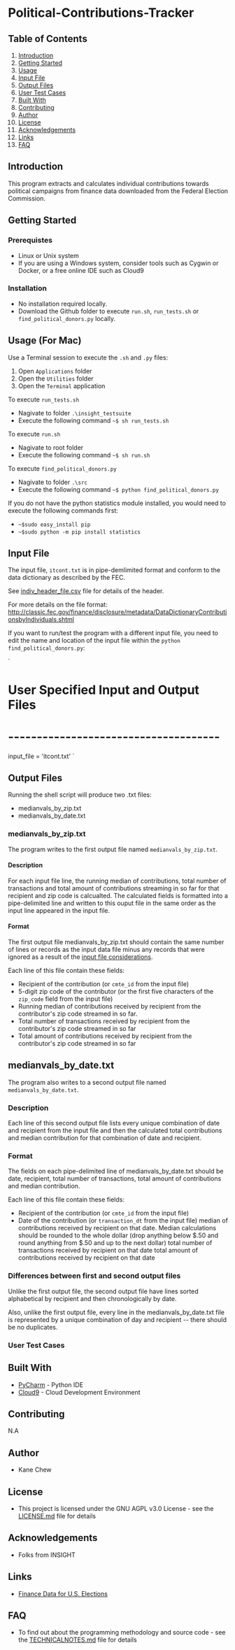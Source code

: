 # Political-Contributions-Tracker

## Table of Contents
1. [Introduction](README.md#introduction)
2. [Getting Started](README.md#getting-started)
3. [Usage](README.md#usage)
4. [Input File](README.md#input-file)
5. [Output Files](README.md#output-files)
6. [User Test Cases](README.md#user-test-cases)
7. [Built With](README.md#built-with)
8. [Contributing](README.md#contributing)
9. [Author](README.md#author)
10. [License](README.md#license)
11. [Acknowledgements](README.md#acknowledgements)
11. [Links](README.md#links)
11. [FAQ](README.md#faq)

## Introduction
This program extracts and calculates individual contributions towards political campaigns from finance data downloaded from the Federal Election Commission.

## Getting Started

### Prerequistes

* Linux or Unix system
* If you are using a Windows system, consider tools such as Cygwin or Docker, or a free online IDE such as Cloud9

### Installation

* No installation required locally.
* Download the Github folder to execute `run.sh`, `run_tests.sh` or `find_political_donors.py` locally.

## Usage (For Mac)

Use a Terminal session to execute the `.sh` and `.py` files:

1. Open `Applications` folder
2. Open the `Utilities` folder
3. Open the `Terminal` application

To execute `run_tests.sh`
* Nagivate to folder `.\insight_testsuite`
* Execute the following command `~$ sh run_tests.sh`

To execute `run.sh`
* Nagivate to root folder
* Execute the following command `~$ sh run.sh`

To execute `find_political_donors.py`
* Nagivate to folder `.\src`
* Execute the following command `~$ python find_political_donors.py`

If you do not have the python statistics module installed, you would need to execute the following commands first:
* `~$sudo easy_install pip`
* `~$sudo python -m pip install statistics`

## Input File
The input file, `itcont.txt` is in pipe-demlimited format and conform to the data dictionary as described by the FEC.

See [indiv_header_file.csv](indiv_header_file.csv) file for details of the header.

For more details on the file format:
http://classic.fec.gov/finance/disclosure/metadata/DataDictionaryContributionsbyIndividuals.shtml

If you want to run/test the program with a different input file, you need to edit the name and location of the input file within the `python find_political_donors.py`:

`
# User Specified Input and Output Files
# -------------------------------------
input_file      = 'itcont.txt'
`

## Output Files
Running the shell script will produce two .txt files:

* medianvals_by_zip.txt
* medianvals_by_date.txt

### medianvals_by_zip.txt
The program writes to the first output file named `medianvals_by_zip.txt`. 

#### Description
For each input file line, the running median of contributions, total number of transactions and total amount of contributions streaming in so far for that recipient and zip code is calcualted. The calculated fields is formatted into a pipe-delimited line and written to this ouput file in the same order as the input line appeared in the input file.

#### Format
The first output file medianvals_by_zip.txt should contain the same number of lines or records as the input data file minus any records that were ignored as a result of the [input file considerations](TECHNICALNOTES.md#input-file-considerations).

Each line of this file contain these fields:
* Recipient of the contribution (or `cmte_id` from the input file)
* 5-digit zip code of the contributor (or the first five characters of the `zip_code` field from the input file)
* Running median of contributions received by recipient from the contributor's zip code streamed in so far. 
* Total number of transactions received by recipient from the contributor's zip code streamed in so far
* Total amount of contributions received by recipient from the contributor's zip code streamed in so far

## medianvals_by_date.txt
The program also writes to a second output file named `medianvals_by_date.txt`. 

### Description
Each line of this second output file lists every unique combination of date and recipient from the input file and then the calculated total contributions and median contribution for that combination of date and recipient.

### Format
The fields on each pipe-delimited line of medianvals_by_date.txt should be date, recipient, total number of transactions, total amount of contributions and median contribution. 

Each line of this file contain these fields:
* Recipient of the contribution (or `cmte_id` from the input file)
* Date of the contribution (or `transaction_dt` from the input file)
    median of contributions received by recipient on that date. Median calculations should be rounded to the whole dollar (drop anything below $.50 and round anything from $.50 and up to the next dollar)
    total number of transactions received by recipient on that date
    total amount of contributions received by recipient on that date


### Differences between first and second output files
Unlike the first output file, the second output file have lines sorted alphabetical by recipient and then chronologically by date.

Also, unlike the first output file, every line in the medianvals_by_date.txt file is represented by a unique combination of day and recipient -- there should be no duplicates.

### User Test Cases


## Built With

* [PyCharm](https://www.jetbrains.com/pycharm/) - Python IDE
* [Cloud9](https://c9.io/) - Cloud Development Environment

## Contributing

N.A

## Author

* Kane Chew

## License

* This project is licensed under the GNU AGPL v3.0 License - see the [LICENSE.md](LICENSE) file for details

## Acknowledgements

* Folks from INSIGHT

## Links

* [Finance Data for U.S. Elections](http://classic.fec.gov/finance/disclosure/ftpdet.shtml)

## FAQ

* To find out about the programming methodology and source code - see the [TECHNICALNOTES.md](TECHNICALNOTES.md) file for details



